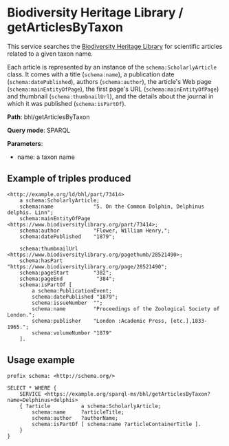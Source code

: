 # Biodiversity Heritage Library / getArticlesByTaxon

This service searches the [Biodiversity Heritage Library](https://www.biodiversitylibrary.org/) for scientific articles related to a given taxon name.

Each article is represented by an instance of the `schema:ScholarlyArticle` class. It comes with a title (`schema:name`), a publication date (`schema:datePublished`), authors (`schema:author`), the article's Web page (`schema:mainEntityOfPage`), the first page's URL (`schema:mainEntityOfPage`) and thumbnail (`schema:thumbnailUrl`), and the details about the journal in which it was published (`schema:isPartOf`).


**Path**: bhl/getArticlesByTaxon

**Query mode**: SPARQL

**Parameters**:
- name: a taxon name


## Example of triples produced

    <http://example.org/ld/bhl/part/73414>
        a schema:ScholarlyArticle;
        schema:name             "5. On the Common Dolphin, Delphinus delphis. Linn";
        schema:mainEntityOfPage <https://www.biodiversitylibrary.org/part/73414>;
        schema:author           "Flower, William Henry,";
        schema:datePublished    "1879";

        schema:thumbnailUrl     <https://www.biodiversitylibrary.org/pagethumb/28521490>;
        schema:hasPart          "https://www.biodiversitylibrary.org/page/28521490";
        schema:pageStart        "382";
        schema:pageEnd           "384";
        schema:isPartOf [
            a schema:PublicationEvent;
            schema:datePublished "1879";
            schema:issueNumber  "";
            schema:name         "Proceedings of the Zoological Society of London.";
            schema:publisher    "London :Academic Press, [etc.],1833-1965.";
            schema:volumeNumber "1879"
        ].

## Usage example

    prefix schema: <http://schema.org/>

    SELECT * WHERE {
        SERVICE <https://example.org/sparql-ms/bhl/getArticlesByTaxon?name=Delphinus+delphis>
        { ?article          a schema:ScholarlyArticle;
            schema:name     ?articleTitle;
            schema:author   ?authorName;
            schema:isPartOf [ schema:name ?articleContainerTitle ].
        }
    }
